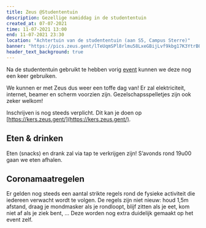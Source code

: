 ```yaml
---
title: Zeus @Studententuin
description: Gezellige namiddag in de studententuin
created_at: 07-07-2021
time: 11-07-2021 13:00
end: 11-07-2021 23:30
location: "Achtertuin van de studententuin (aan S5, Campus Sterre)"
banner: "https://pics.zeus.gent/lTeUqmSPl8rlmu58LxeGBijLvf9kbg17K3YtrBQ6.jpg"
header_text_background: true
---
```


Na de studententuin gebruikt te hebben vorig [event](https://zeus.gent/events/20-21/240_chilldag_filmavond/) kunnen we deze nog een keer gebruiken.

We kunnen er met Zeus dus weer een toffe dag van! Er zal elektriciteit, internet, beamer en scherm voorzien zijn. Gezelschapsspelletjes zijn ook zeker welkom!

Inschrijven is nog steeds verplicht. Dit kan je doen op [https://kers.zeus.gent/](https://kers.zeus.gent/).

## Eten & drinken

Eten (snacks) en drank zal via tap te verkrijgen zijn! S’avonds rond 19u00 gaan we eten afhalen.

## Coronamaatregelen

Er gelden nog steeds een aantal strikte regels rond de fysieke activiteit die iedereen verwacht wordt te volgen. De regels zijn niet nieuw: houd 1,5m afstand, draag je mondmasker als je rondloopt, blijf zitten als je eet, kom niet af als je ziek bent, … Deze worden nog extra duidelijk gemaakt op het event zelf.
